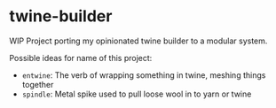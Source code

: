 # twine-builder
WIP Project porting my opinionated twine builder to a modular system.

Possible ideas for name of this project:

  - `entwine`: The verb of wrapping something in twine, meshing things together
  - `spindle`: Metal spike used to pull loose wool in to yarn or twine
